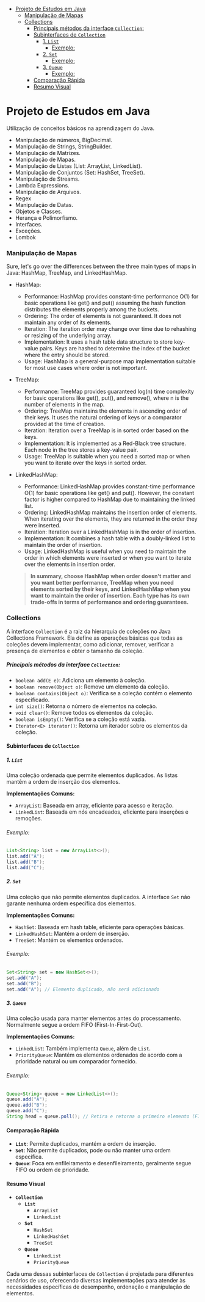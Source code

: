 <!-- TOC -->
* [Projeto de Estudos em Java](#projeto-de-estudos-em-java-)
    * [Manipulação de Mapas](#manipulação-de-mapas)
    * [Collections](#collections)
        * [Principais métodos da interface `Collection`:](#principais-métodos-da-interface-collection)
      * [Subinterfaces de `Collection`](#subinterfaces-de-collection)
        * [1. `List`](#1-list)
          * [Exemplo:](#exemplo)
        * [2. `Set`](#2-set)
          * [Exemplo:](#exemplo-1)
        * [3. `Queue`](#3-queue)
          * [Exemplo:](#exemplo-2)
      * [Comparação Rápida](#comparação-rápida)
      * [Resumo Visual](#resumo-visual)
<!-- TOC -->
# Projeto de Estudos em Java 

Utilização de conceitos básicos na aprendizagem do Java.

- Manipulação de números, BigDecimal.
- Manipulação de Strings, StringBuilder.
- Manipulação de Matrizes.
- Manipulação de Mapas.
- Manipulação de Listas (List: ArrayList, LinkedList).
- Manipulação de Conjuntos (Set: HashSet, TreeSet).
- Manipulação de Streams.
- Lambda Expressions.
- Manipulação de Arquivos.
- Regex
- Manipulação de Datas.
- Objetos e Classes.
- Herança e Polimorfismo.
- Interfaces.
- Exceções.
- Lombok


### Manipulação de Mapas

Sure, let's go over the differences between the three main types of maps in Java: HashMap, TreeMap, and LinkedHashMap.

- HashMap:

  - Performance: HashMap provides constant-time performance O(1) for basic operations like get() and put() assuming the hash function distributes the elements properly among the buckets.
  - Ordering: The order of elements is not guaranteed. It does not maintain any order of its elements.
  - Iteration: The iteration order may change over time due to rehashing or resizing of the underlying array.
  - Implementation: It uses a hash table data structure to store key-value pairs. Keys are hashed to determine the index of the bucket where the entry should be stored.
  - Usage: HashMap is a general-purpose map implementation suitable for most use cases where order is not important.

- TreeMap:

  - Performance: TreeMap provides guaranteed log(n) time complexity for basic operations like get(), put(), and remove(), where n is the number of elements in the map.
  - Ordering: TreeMap maintains the elements in ascending order of their keys. It uses the natural ordering of keys or a comparator provided at the time of creation.
  - Iteration: Iteration over a TreeMap is in sorted order based on the keys.
  - Implementation: It is implemented as a Red-Black tree structure. Each node in the tree stores a key-value pair.
  - Usage: TreeMap is suitable when you need a sorted map or when you want to iterate over the keys in sorted order.

- LinkedHashMap:

  - Performance: LinkedHashMap provides constant-time performance O(1) for basic operations like get() and put(). However, the constant factor is higher compared to HashMap due to maintaining the linked list.
  - Ordering: LinkedHashMap maintains the insertion order of elements. When iterating over the elements, they are returned in the order they were inserted.
  - Iteration: Iteration over a LinkedHashMap is in the order of insertion.
  - Implementation: It combines a hash table with a doubly-linked list to maintain the order of insertion.
  - Usage: LinkedHashMap is useful when you need to maintain the order in which elements were inserted or when you want to iterate over the elements in insertion order.

  > **In summary, choose HashMap when order doesn't matter and you want better performance, TreeMap when you need elements sorted by their keys, and LinkedHashMap when you want to maintain the order of insertion. Each type has its own trade-offs in terms of performance and ordering guarantees.**


### Collections

A interface `Collection` é a raiz da hierarquia de coleções no Java Collections Framework. Ela define as operações básicas que todas as coleções devem implementar, como adicionar, remover, verificar a presença de elementos e obter o tamanho da coleção.

##### Principais métodos da interface `Collection`:
- `boolean add(E e)`: Adiciona um elemento à coleção.
- `boolean remove(Object o)`: Remove um elemento da coleção.
- `boolean contains(Object o)`: Verifica se a coleção contém o elemento especificado.
- `int size()`: Retorna o número de elementos na coleção.
- `void clear()`: Remove todos os elementos da coleção.
- `boolean isEmpty()`: Verifica se a coleção está vazia.
- `Iterator<E> iterator()`: Retorna um iterador sobre os elementos da coleção.

#### Subinterfaces de `Collection`

##### 1. `List`
Uma coleção ordenada que permite elementos duplicados. As listas mantêm a ordem de inserção dos elementos.

**Implementações Comuns:**
- `ArrayList`: Baseada em array, eficiente para acesso e iteração.
- `LinkedList`: Baseada em nós encadeados, eficiente para inserções e remoções.

###### Exemplo:
```java
List<String> list = new ArrayList<>();
list.add("A");
list.add("B");
list.add("C");
```

##### 2. `Set`
Uma coleção que não permite elementos duplicados. A interface `Set` não garante nenhuma ordem específica dos elementos.

**Implementações Comuns:**
- `HashSet`: Baseada em hash table, eficiente para operações básicas.
- `LinkedHashSet`: Mantém a ordem de inserção.
- `TreeSet`: Mantém os elementos ordenados.

###### Exemplo:
```java
Set<String> set = new HashSet<>();
set.add("A");
set.add("B");
set.add("A"); // Elemento duplicado, não será adicionado
```

##### 3. `Queue`
Uma coleção usada para manter elementos antes do processamento. Normalmente segue a ordem FIFO (First-In-First-Out).

**Implementações Comuns:**
- `LinkedList`: Também implementa `Queue`, além de `List`.
- `PriorityQueue`: Mantém os elementos ordenados de acordo com a prioridade natural ou um comparador fornecido.

###### Exemplo:
```java
Queue<String> queue = new LinkedList<>();
queue.add("A");
queue.add("B");
queue.add("C");
String head = queue.poll(); // Retira e retorna o primeiro elemento (FIFO)
```

#### Comparação Rápida

- **`List`**: Permite duplicados, mantém a ordem de inserção.
- **`Set`**: Não permite duplicados, pode ou não manter uma ordem específica.
- **`Queue`**: Foca em enfileiramento e desenfileiramento, geralmente segue FIFO ou ordem de prioridade.

#### Resumo Visual

- **`Collection`**
  - **`List`**
    - `ArrayList`
    - `LinkedList`
  - **`Set`**
    - `HashSet`
    - `LinkedHashSet`
    - `TreeSet`
  - **`Queue`**
    - `LinkedList`
    - `PriorityQueue`

Cada uma dessas subinterfaces de `Collection` é projetada para diferentes cenários de uso, oferecendo diversas implementações para atender às necessidades específicas de desempenho, ordenação e manipulação de elementos.